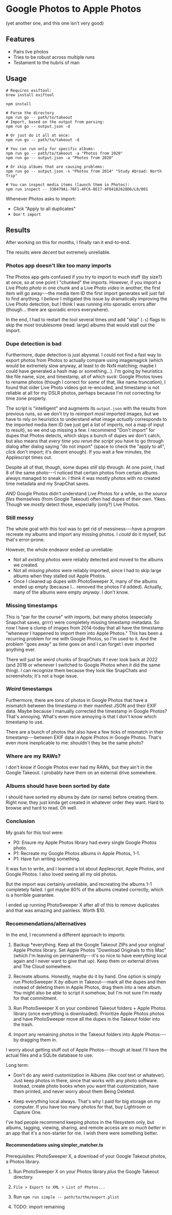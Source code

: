 # Google Photos to Apple Photos

(yet another one, and this one isn't very good)

## Features

* Pairs live photos
* Tries to be robust across multiple runs
* Testament to the hubris of man

## Usage 

```
# Requires exiftool:
brew install exiftool

npm install

# Parse the directory
npm run go -- path/to/takeout
# Import, based on the output from parsing:
npm run go -- output.json -d

# Or just do it all at once:
npm run go -- path/to/takeout -d

# You can run only for specific albums:
npm run go -- path/to/takeout -a "Photos from 2020"
npm run go -- output.json -a "Photos from 2020"

# Or skip albums that are causing problems:
npm run go -- output.json -s "Photos from 2014" "Study Abroad: North Trip"

# You can inspect media items (launch them in Photos):
npm run inspect -- 330479A1-76F1-4FC6-8E17-4F04182628D6/L0/001
```

Whenever Photos asks to import:

* Click "Apply to all duplicates"
* `Don't import`

## Results

After working on this for months, I finally ran it end-to-end.

The results were *decent* but extremely unreliable.

### Photos app doesn't like too many imports

The Photos app gets confused if you try to import to much stuff (by size?) at once, so at one point I "chunked" the imports. However, if you import a Live Photo *photo* in one chunk and a Live Photo *video* in another, the first item will go away---the media item ID the first import generates will just fail to find anything. I *believe* I mitigated this issue by dramatically improving the Live Photo detection, but I think I was running into sporadic errors after (though... there are sporadic errors everywhere).

In the end, I had to restart the tool several times *and* add "skip" (`-s`) flags to skip the most troublesome (read: large) albums that would stall out the import.

### Dupe detection is bad

Furthermore, dupe detection is just abysmal. I could not find a fast way to export photos from Photos to actually compare using imagemagick (which would be extremely slow anyway, at least to do NxN matching; maybe I could have generated a hash map or something...). I'm going by heuristics like file name, size, and timestamp, all of which *suck*: Google Photos loves to rename photos (though I correct for *some* of that, like name *truncation*), I found that older Live Photo videos got re-encoded, and timestamp is not reliable at all for my DSLR photos, perhaps because I'm not correcting for time zone properly.

The script is "intelligent" and augments its `output.json` with the results from previous runs, so we don't try to reimport *most* imported images, but we have to rely on heuristics to understand what image *actually* corresponds to the imported media item ID (we just get a list of imports, not a map of input to result), so we end up missing a few. I recommend "Don't import" for dupes that Photos detects, which skips a bunch of dupes *we* don't catch, but also means that *every time you rerun the script* you have to go through dialog after dialog saying "do not import" (space to check the "apply to all", click don't import; it's decent enough). If you wait a few minutes, the Applescript times out.

Despite all of that, though, some dupes *still* slip through. At one point, I had 8 of the same photo---I noticed that certain photos from certain albums always managed to sneak in. I think it was mostly photos with no created time metadata and my SnapChat saves.

*AND* Google Photos didn't understand Live Photos for a while, so the *source files* themselves (from Google Takeout) often had dupes of their own. Yikes. Though we *mostly* detect those, especially (only?) Live Photos.

### Still messy

The whole goal with this tool was to get rid of messiness---have a *program* recreate my albums and import any missing photos. I *could* do it myself, but that's error-prone.

However, the whole endeavor ended up unreliable:

* Not all *existing photos* were reliably detected and moved to the albums we created.
* Not all *missing photos* were reliably imported, since I had to skip large albums when they stalled out Apple Photos.
* Once I cleaned up dupes with PhotoSweeper X, many of the albums ended up empty (because I... removed the photos I'd added). Actually, many of the albums were empty *anyway*. I don't know.

### Missing timestamps

This is "par for the course" with imports, but many photos (especially Snapchat saves, grrrr) were completely missing timestamp metadata. So now I have a clump of images from 2014-today that all have the timestamp "whenever I happened to import them into Apple Photos." This has been a recurring problem for me with Google Photos, so I'm used to it. And the problem "goes away" as time goes on and I can forget I ever imported anything ever.

There will just be weird chunks of SnapChats if I ever look back at 2022 (and 2018 or whenever I switched to Google Photos when it did the same thing). I can recognize them because they look like SnapChats and screenshots; it's not a huge issue.

### *Weird* timestamps

Furthermore, there are *tons* of photos in Google Photos that have a mismatch between the timestamp in their manifest JSON and their EXIF data. Maybe because I manually corrected the timestamp in Google Photos? That's annoying. What's even more annoying is that I don't know which timestamp to use.

There are a bunch of photos that also have a few ticks of mismatch in their timestamp---between EXIF data in Apple Photos in Google Photos. That's even more inexplicable to me: shouldn't they be the same photo?

### Where are my RAWs?

I don't know if Google Photos ever had my RAWs, but they ain't in the Google Takeout. I probably have them on an external drive somewhere.

### Albums should have been sorted by date

I should have sorted my albums by date (or name) before creating them. Right now, they just kinda get created in whatever order they want. Hard to browse and hard to read. Oh well.

### Conclusion

My goals for this tool were:

* P0: Ensure my Apple Photos library had every single Google Photos photo.
* P1: Recreate my Google Photos albums in Apple Photos, 1-1.
* P1: Have fun writing something.

It was fun to write, and I learned a lot about Applescript, Apple Photos, and Google Photos. I also loved seeing all my old photos.

But the import was certainly unreliable, and recreating the albums 1-1 completely failed. I got maybe 80% of the albums created correctly, which is a horrible guarantee.

I ended up running PhotoSweeper X after all of this to remove duplicates and that was amazing and painless. Worth $10.

### Recommendations/alternatives

In the end, I recommend a different approach to imports:

1. Backup *everything. Keep all the Google Takeout ZIPs and your original Apple Photos library. Set Apple Photos "Download Originals to this Mac" (which I'm leaving on permanently---it's so nice to have everything local again and I never want to give that up). Keep them on external drives and The Cloud somewhere.

2. Recreate albums. Honestly, maybe do it by hand. One option is simply run PhotoSweeper X *by album* in Takeout---mark all the dupes and then instead of deleting them in Apple Photos, drag them into a new album. You might also be able to script it somehow, but I'm not sure I'm ready for that commitment.

3. Run PhotoSweeper X on your combined Takeout folders + Apple Photos library (once everything is downloaded). Prioritize Apple Photos photos and have PhotoSweeper move all the dupes in the Takeout folder into the trash.

4. Import any remaining photos in the Takeout folders into Apple Photos---by dragging them in.

I worry about getting stuff out of Apple Photos---though at least I'll have the actual files and a SQLite database to use.

Long term:

* Don't do any weird customization in Albums (like cool text or whatever). Just keep photos in there, since that works with any photo software. Instead, create photo books when you want that customization, have them printed, and never worry about them Being Deleted.

* Keep everything local always. That's why I paid for big storage on my computer. If you have too many photos for that, buy Lightroom or Capture One.

I've had people recommend keeping photos in the filesystem only, but albums, tagging, viewing, sharing, and remote access are *so much better* in an app that it's a non-starter for me. I wish there were something better.

#### Recommendations using simpler_matcher.ts

Prerequisites: PhotoSweeper X, a download of your Google Takeout photos, a Photos library.

1. Run PhotoSweeper X on your Photos library *plus* the Google Takeout directory.

2. `File > Export to XML > List of Photos...`

3. Run `npm run simple -- path/to/the/export.plist`

4. TODO: import remaining